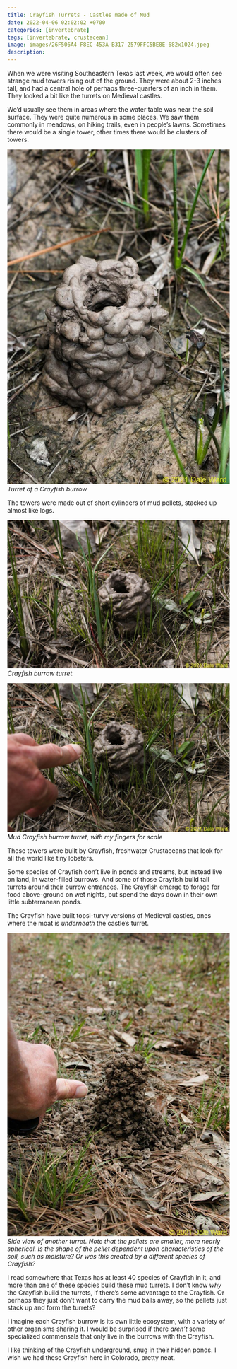 ```yaml
---
title: Crayfish Turrets - Castles made of Mud
date: 2022-04-06 02:02:02 +0700
categories: [invertebrate]
tags: [invertebrate, crustacean]
image: images/26F506A4-F8EC-453A-B317-2579FFC5BE8E-682x1024.jpeg
description: 
---
```

When we were visiting Southeastern Texas last week, we would often see strange mud towers rising out of the ground. They were about 2-3 inches tall, and had a central hole of perhaps three-quarters of an inch in them. They looked a bit like the turrets on Medieval castles.

We’d usually see them in areas where the water table was near the soil surface. They were quite numerous in some places. We saw them commonly in meadows, on hiking trails, even in people’s lawns. Sometimes there would be a single tower, other times there would be clusters of towers.

![picture](images/26F506A4-F8EC-453A-B317-2579FFC5BE8E-682x1024.jpeg)
*Turret of a Crayfish burrow*

The towers were made out of short cylinders of mud pellets, stacked up almost like logs.

![picture](images/EE421499-89CF-4C8F-8F83-60DCBC4F3254-1024x682.jpeg)
*Crayfish burrow turret.*

![picture](images/DAFCB3EF-35E6-44E5-B51D-A76ACF5EA467-1024x682.jpeg)
*Mud Crayfish burrow turret, with my fingers for scale*

These towers were built by Crayfish, freshwater Crustaceans that look for all the world like tiny lobsters.

Some species of Crayfish don’t live in ponds and streams, but instead live on land, in water-filled burrows. And some of those Crayfish build tall turrets around their burrow entrances. The Crayfish emerge to forage for food above-ground on wet nights, but spend the days down in their own little subterranean ponds.

The Crayfish have built topsi-turvy versions of Medieval castles, ones where the moat is _underneath_ the castle’s turret.

![picture](images/00F23CA3-D381-480F-8C56-64DA62E808B1-752x1024.jpeg)
*Side view of another turret. Note that the pellets are smaller, more nearly spherical. Is the shape of the pellet dependent upon characteristics of the soil, such as moisture? Or was this created by a different species of Crayfish?*

I read somewhere that Texas has at least 40 species of Crayfish in it, and more than one of these species build these mud turrets. I don’t know _why_ the Crayfish build the turrets, if there’s some advantage to the Crayfish. Or perhaps they just don’t want to carry the mud balls away, so the pellets just stack up and form the turrets?

I imagine each Crayfish burrow is its own little ecosystem, with a variety of other organisms sharing it. I would be surprised if there _aren’t_ some specialized commensals that only live in the burrows with the Crayfish.

I like thinking of the Crayfish underground, snug in their hidden ponds. I wish we had these Crayfish here in Colorado, pretty neat.
